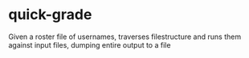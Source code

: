 # quick-grade
Given a roster file of usernames, traverses filestructure and runs them against input files, dumping entire output to a file
